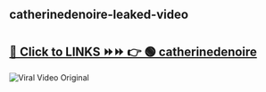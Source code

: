 
 ## catherinedenoire-leaked-video 

# <h2><a href="https://clipsfans.com/catherinedenoire&ref=git">🔗 Click to LINKS ⏩⏩ 👉 🟢 catherinedenoire </a></h2>

<a href="https://clipsfans.com/catherinedenoire&ref=git" rel="nofollow" data-target="animated-image.originalLink"><img src="https://i.ibb.co.com/xMMVF88/686577567.gif" alt="Viral Video Original" style="max-width: 100%; display: inline-block;" data-target="animated-image.originalImage"></a>
